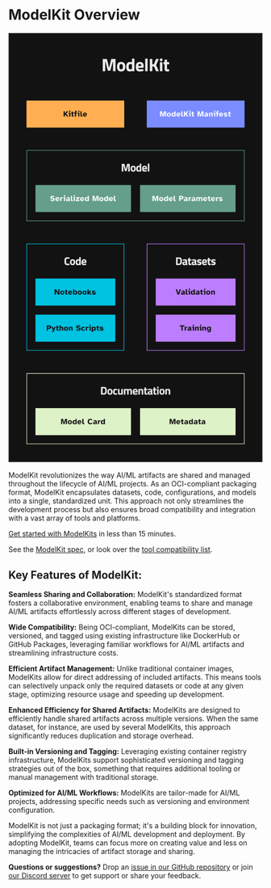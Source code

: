 # ModelKit Overview

![ModelKit](./ModelKit_chart.svg)

ModelKit revolutionizes the way AI/ML artifacts are shared and managed throughout the lifecycle of AI/ML projects. As an OCI-compliant packaging format, ModelKit encapsulates datasets, code, configurations, and models into a single, standardized unit. This approach not only streamlines the development process but also ensures broad compatibility and integration with a vast array of tools and platforms.

[Get started with ModelKits](../get-started.md) in less than 15 minutes.

See the [ModelKit spec](./spec.md), or look over the [tool compatibility list](./compatibility.md).

## Key Features of ModelKit:

**Seamless Sharing and Collaboration:** ModelKit's standardized format fosters a collaborative environment, enabling teams to share and manage AI/ML artifacts effortlessly across different stages of development.

**Wide Compatibility:** Being OCI-compliant, ModelKits can be stored, versioned, and tagged using existing infrastructure like DockerHub or GitHub Packages, leveraging familiar workflows for AI/ML artifacts and streamlining infrastructure costs.

**Efficient Artifact Management:**  Unlike traditional container images, ModelKits allow for direct addressing of included artifacts. This means tools can selectively unpack only the required datasets or code at any given stage, optimizing resource usage and speeding up development.

**Enhanced Efficiency for Shared Artifacts:** ModelKits are designed to efficiently handle shared artifacts across multiple versions. When the same dataset, for instance, are used by several ModelKits, this approach significantly reduces duplication and storage overhead.

**Built-in Versioning and Tagging:** Leveraging existing container registry infrastructure, ModelKits support sophisticated versioning and tagging strategies out of the box, something that requires additional tooling or manual management with traditional storage.

**Optimized for AI/ML Workflows:** ModelKits are tailor-made for AI/ML projects, addressing specific needs such as versioning and environment configuration.

ModelKit is not just a packaging format; it's a building block for innovation, simplifying the complexities of AI/ML development and deployment. By adopting ModelKit, teams can focus more on creating value and less on managing the intricacies of artifact storage and sharing.

**Questions or suggestions?** Drop an [issue in our GitHub repository](https://github.com/jozu-ai/kitops/issues) or join [our Discord server](https://discord.gg/Tapeh8agYy) to get support or share your feedback.